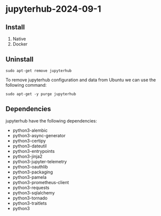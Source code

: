 # jupyterhub-2024-09-1

## Install

1. Native
2. Docker

## Uninstall

```shell
sudo apt-get remove jupyterhub
```

To remove jupyterhub configuration and data from Ubuntu we can use the following command:
```shell
sudo apt-get -y purge jupyterhub
```

## Dependencies
jupyterhub have the following dependencies:

- python3-alembic
- python3-async-generator
- python3-certipy
- python3-dateutil
- python3-entrypoints
- python3-jinja2
- python3-jupyter-telemetry
- python3-oauthlib
- python3-packaging
- python3-pamela
- python3-prometheus-client
- python3-requests
- python3-sqlalchemy
- python3-tornado
- python3-traitlets
- python3
